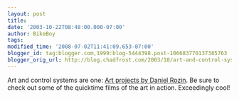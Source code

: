 ```yaml
---
layout: post
title: 
date: '2003-10-22T08:48:00.000-07:00'
author: BikeBoy
tags: 
modified_time: '2008-07-02T11:41:09.653-07:00'
blogger_id: tag:blogger.com,1999:blog-5444398.post-106683770137385763
blogger_orig_url: http://blog.chadfrost.com/2003/10/art-and-control-systems-are-one-art.shtml
---
```


Art and control systems are one: [Art projects by Daniel 
Rozin](http://fargo.itp.tsoa.nyu.edu/~danny/art.html).  Be sure to check out 
some of the quicktime films of the art in action. Exceedingly cool! 